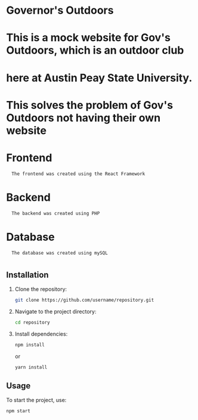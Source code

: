 #   Governor's Outdoors
#   This is a mock website for Gov's Outdoors, which is an outdoor club
#   here at Austin Peay State University.
#   This solves the problem of Gov's Outdoors not having their own website
#
#   Frontend
      The frontend was created using the React Framework
#   
#
#   Backend
      The backend was created using PHP
#
#
#   Database
      The database was created using mySQL
#
## Installation

1. Clone the repository:

    ```bash
    git clone https://github.com/username/repository.git
    ```

2. Navigate to the project directory:

    ```bash
    cd repository
    ```

3. Install dependencies:

    ```bash
    npm install
    ```

    or

    ```bash
    yarn install
    ```
## Usage

To start the project, use:

```bash
npm start






